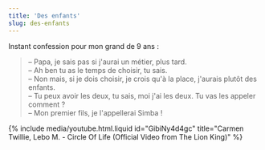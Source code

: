 ```yaml
---
title: 'Des enfants'
slug: des-enfants
---
```


Instant confession pour mon grand de 9 ans :

> – Papa, je sais pas si j'aurai un métier, plus tard.  
> – Ah ben tu as le temps de choisir, tu sais.  
> – Non mais, si je dois choisir, je crois qu'à la place, j'aurais plutôt des
> enfants.  
> – Tu peux avoir les deux, tu sais, moi j'ai les deux. Tu vas les appeler
> comment ?  
> – Mon premier fils, je l'appellerai Simba !

{% include media/youtube.html.liquid id="GibiNy4d4gc" title="Carmen Twillie, Lebo M. - Circle Of Life (Official Video from The Lion King)" %}
